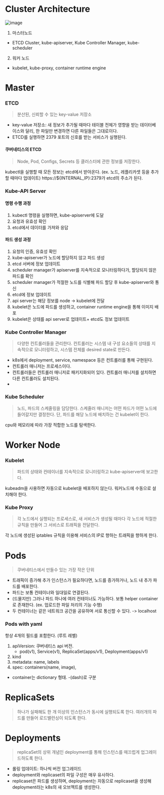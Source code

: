 # Cluster Architecture
![image](https://github.com/user-attachments/assets/01aea33e-dfac-4664-b180-66a1c92d9c17)
1. 마스터노드
- ETCD Cluster, kube-apiserver, Kube Controller Manager, kube-scheduler
2. 워커 노드
- kubelet, kube-proxy, container runtime engine



# Master
### ETCD 
> 분산된, 신뢰할 수 있는 key-value 저장소
- key-value 저장소: 새 정보가 추가될 때마다 테이블 전체가 영향을 받는 데이터베이스와 달리, 한 파일만 변경하면 다른 파일들은 그대로이다.
- ETCD를 실행하면 2379 포트의 신호를 받는 서비스가 실행된다.

#### 쿠버네티스의 ETCD
> Node, Pod, Configs, Secrets 등 클러스터에 관한 정보를 저장한다.

kubectl을 실행할 때 모든 정보는 etcd에서 받아온다. (ex. 노드, 레플리카셋 등을 추가할 때마다 업데이트)
https://${INTERNAL_IP}:2379가 etcd의 주소가 된다. 

### Kube-API Server
#### 명령 수행 과정
1. kubectl 명령을 실행하면, kube-apiserver에 도달
2. 요청과 유효성 확인
3. etcd에서 데이터를 가져와 응답

#### 파드 생성 과정
1. 요청의 인증, 유효성 확인
2. kube-apiserver가 노드에 할당하지 않고 파드 생성
3. etcd 서버에 정보 업데이트
4. scheduler manager가 apiserver를 지속적으로 모니터링하다가, 할당되지 않은 파드를 확인
5. scheduler manager가 적절한 노드를 식별해 파드 할당 후 kube-apiserver와 통신
6. etcd에 정보 업데이트
7. api server는 해당 정보를 node -> kubelet에 전달
8. kubelet은 노드에 파드를 생성하고, container runtime engine을 통해 이미지 배포
9. kubelet은 상태를 api server로 업데이트+ etcd도 정보 업데이트
    

### Kube Controller Manager
> 다양한 컨트롤러들을 관리한다. 컨트롤러는 시스템 내 구성 요소들의 상태를 지속적으로 모니터링하고, 시스템 전체를 desired state로 만든다. 

- k8s에서 deployment, service, namespace 등은 컨트롤러를 통해 구현된다.
- 컨트롤러 매니저는 프로세스이다. 
- 컨트롤러들은 컨트롤러 매니저로 패키지화되어 있다. 컨트롤러 매니저를 설치하면 다른 컨트롤러도 설치된다.  
- 

### Kube Scheduler
> 노드, 파드의 스케줄링을 담당한다.
> 스케줄러 매니저는 어떤 파드가 어떤 노드에 들어갈지만 결정한다. 단, 파드를 해당 노드에 배치하는 건 kubelet이 한다.

cpu와 메모리에 따라 가장 적합한 노드를 탐색한다. 


# Worker Node
### Kubelet
> 파드의 상태와 컨테이너를 지속적으로 모니터링하고 kube-apiserver에 보고한다.

kubeadm을 사용하면 자동으로 kubelet을 배포하지 않는다. 워커노드에 수동으로 설치해야 한다. 

### Kube Proxy
> 각 노드에서 실행되는 프로세스로, 새 서비스가 생성될 때마다 각 노드에 적절한 규칙을 만들어 그 서비스로 트래픽을 전달한다. 

각 노드에 생성된 iptables 규칙을 이용해 서비스의 IP로 향하는 트래픽을 향하게 한다. 


# Pods
> 쿠버네티스에서 만들수 있는 가장 작은 단위

- 트래픽이 증가해 추가 인스턴스가 필요하다면, 노드를 증가하거나, 노드 내 추가 파드를 배포한다. 
- 파드는 보통 컨테이너와 일대일로 연결된다.
- (드물지만) 그러나 파드 하나에 여러 컨테이너도 가능하다. 보통 helper container로 존재한다. (ex. 업로드한 파일 처리의 기능 수행)
- 두 컨테이너는 같은 네트워크 공간을 공유하며 서로 통신할 수 있다. -> localhost



### Pods with yaml
항상 4개의 필드를 포함한다. (루트 레벨)
1. apiVersion: 쿠버네티스 api 버전.
   - pod(v1), Service(v1), ReplicaSet(apps/v1), Deployment(apps/v1)
2. kind
3. metadata: name, labels
4. spec: containers(name, image), 
- container는 dictionary 형태. -(dash)로 구분

# ReplicaSets
> 하나가 실패해도 한 개 이상의 인스턴스가 동시에 실행되도록 한다.
> 여러개의 파드를 만들어 로드밸런싱이 되도록 한다.

# Deployments
> replicaSet의 상위 개념인 deployment를 통해 인스턴스를 매끄럽게 업그레이드하도록 한다.
> 

- 롤링 업데이트: 하나씩 버전 업그레이드
- deployment와 replicaset의 파일 구성은 매우 유사하다.
- replicaset은 파드를 생성하며, deployment는 자동으로 replicaset을 생성해 deployment라는 k8s의 새 오브젝트를 생성한다.
